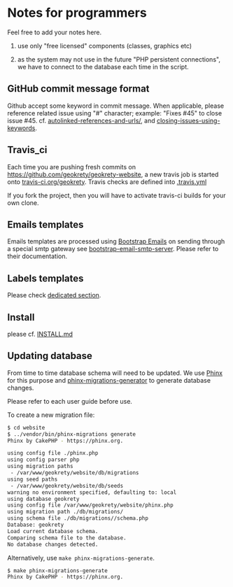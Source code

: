 # Notes for programmers

Feel free to add your notes here.


1) use only "free licensed" components (classes, graphics etc)

2) as the system may not use in the future "PHP persistent connections", we have to connect to the database each time in the script.


## GitHub commit message format

Github accept some keyword in commit message. When applicable, please reference related issue using "#" character; example: "Fixes #45" to close issue #45.
cf. [autolinked-references-and-urls/](https://help.github.com/articles/autolinked-references-and-urls/), and [closing-issues-using-keywords](https://help.github.com/articles/closing-issues-using-keywords/).

## Travis_ci

Each time you are pushing fresh commits on https://github.com/geokrety/geokrety-website, a new travis job is started onto [travis-ci.org/geokrety](https://travis-ci.org/geokrety/geokrety-website/).
Travis checks are defined into [.travis.yml](website/.travis.yml)

If you fork the project, then you will have to activate travis-ci builds for your own clone.

## Emails templates
Emails templates are processed using [Bootstrap Emails](https://v1.bootstrapemail.com/) on sending through a special smtp
gateway see [bootstrap-email-smtp-server](https://github.com/geokrety/bootstrap-email-smtp-server). Please refer to
their documentation.

## Labels templates
Please check [dedicated section](CONTRIBUTING.label-templates.md).

## Install

please cf. [INSTALL.md](INSTALL.md)

## Updating database

From time to time database schema will need to be updated. We use [Phinx](https://phinx.org/)
for this purpose and [phinx-migrations-generator](https://odan.github.io/phinx-migrations-generator/)
to generate database changes.

Please refer to each user guide before use.

To create a new migration file:
```bash
$ cd website
$ ../vendor/bin/phinx-migrations generate
Phinx by CakePHP - https://phinx.org.

using config file ./phinx.php
using config parser php
using migration paths
 - /var/www/geokrety/website/db/migrations
using seed paths
 - /var/www/geokrety/website/db/seeds
warning no environment specified, defaulting to: local
using database geokrety
using config file /var/www/geokrety/website/phinx.php
using migration path ./db/migrations/
using schema file ./db/migrations//schema.php
Database: geokrety
Load current database schema.
Comparing schema file to the database.
No database changes detected.
```
 Alternatively, use `make phinx-migrations-generate`.
```bash
$ make phinx-migrations-generate
Phinx by CakePHP - https://phinx.org.
```
